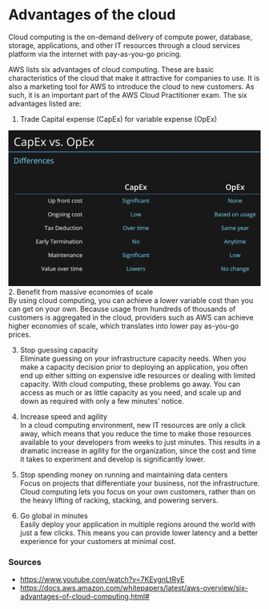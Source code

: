 # Advantages of the cloud
Cloud computing is the on-demand delivery of compute power, database, storage, applications, and other IT resources through a cloud services platform via the internet with pay-as-you-go pricing.

AWS lists six advantages of cloud computing. These are basic characteristics of the cloud that make it attractive for companies to use. It is also a marketing tool for AWS to introduce the cloud to new customers. As such, it is an important part of the AWS Cloud Practitioner exam.
The six advantages listed are:

1. Trade Capital expense (CapEx) for variable expense (OpEx)  
  
![AWSPricing](../00_includes/04_AWS_I/6.AdvantagesCapExOpEx.png)  
2. Benefit from massive economies of scale  
By using cloud computing, you can achieve a lower variable cost than you can get on your own. Because usage from hundreds of thousands of customers is aggregated in the cloud, providers such as AWS can achieve higher economies of scale, which translates into lower pay as-you-go prices.  

3. Stop guessing capacity  
Eliminate guessing on your infrastructure capacity needs. When you make a capacity decision prior to deploying an application, you often end up either sitting on expensive idle resources or dealing with limited capacity. With cloud computing, these problems go away. You can access as much or as little capacity as you need, and scale up and down as required with only a few minutes’ notice.  

4. Increase speed and agility  
In a cloud computing environment, new IT resources are only a click away, which means that you reduce the time to make those resources available to your developers from weeks to just minutes. This results in a dramatic increase in agility for the organization, since the cost and time it takes to experiment and develop is significantly lower.  

5. Stop spending money on running and maintaining data centers  
Focus on projects that differentiate your business, not the infrastructure. Cloud computing lets you focus on your own customers, rather than on the heavy lifting of racking, stacking, and powering servers.  

6. Go global in minutes  
Easily deploy your application in multiple regions around the world with just a few clicks. This means you can provide lower latency and a better experience for your customers at minimal cost.


### Sources
* https://www.youtube.com/watch?v=7KEygnLtRyE 
* https://docs.aws.amazon.com/whitepapers/latest/aws-overview/six-advantages-of-cloud-computing.html# 

